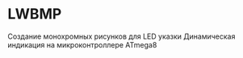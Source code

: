# LWBMP
Создание монохромных рисунков для LED указки 
Динамическая индикация на микроконтроллере ATmega8
